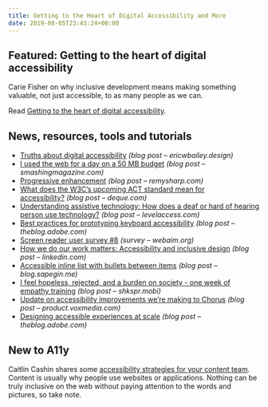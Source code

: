 ```yaml
---
title: Getting to the Heart of Digital Accessibility and More
date: 2019-08-05T23:43:24+00:00
---
```


## Featured: Getting to the heart of digital accessibility

Carie Fisher on why inclusive development means making something valuable, not just accessible, to as many people as we can.

Read [Getting to the heart of digital accessibility](https://alistapart.com/article/getting-to-the-heart-of-digital-accessibility/).

## News, resources, tools and tutorials

* [Truths about digital accessibility](https://ericwbailey.design/writing/truths-about-digital-accessibility.html) _(blog post – ericwbailey.design)_
* [I used the web for a day on a 50 MB budget](https://www.smashingmagazine.com/2019/07/web-on-50mb-budget/) _(blog post – smashingmagazine.com)_
* [Progressive enhancement](https://remysharp.com/2019/07/24/progressive-enhancement) _(blog post – remysharp.com)_
* [What does the W3C’s upcoming ACT standard mean for accessibility?](https://www.deque.com/blog/what-does-the-w3cs-upcoming-act-standard-mean-for-accessibility/) _(blog post – deque.com)_
* [Understanding assistive technology: How does a deaf or hard of hearing person use technology?](https://levelaccess.com/understanding-assistive-technology-how-does-a-deaf-or-hard-of-hearing-person-use-technology/) _(blog post – levelaccess.com)_
* [Best practices for prototyping keyboard accessibility](https://theblog.adobe.com/best-practices-for-prototyping-keyboard-accessibility/) _(blog post – theblog.adobe.com)_
* [Screen reader user survey #8](https://webaim.org/projects/screenreadersurvey8/) _(survey – webaim.org)_
* [How we do our work matters: Accessibility and inclusive design](https://www.linkedin.com/pulse/how-we-do-our-work-matters-accessibility-inclusive-derek-featherstone/) _(blog post – linkedin.com)_
* [Accessible inline list with bullets between items](https://blog.sapegin.me/all/accessible-inline-list/) _(blog post – blog.sapegin.me)_
* [I feel hopeless, rejected, and a burden on society - one week of empathy training](https://shkspr.mobi/blog/2019/07/i-feel-hopeless-rejected-and-a-burden-on-society-one-week-of-empathy-training/) _(blog post – shkspr.mobi)_
* [Update on accessibility improvements we’re making to Chorus](https://product.voxmedia.com/2019/7/31/20696395/chorus-accessibility-improvements) _(blog post – product.voxmedia.com)_
* [Designing accessible experiences at scale](https://theblog.adobe.com/accessibility-design-at-scale/) _(blog post – theblog.adobe.com)_

## New to A11y

Caitlin Cashin shares some [accessibility strategies for your content team](https://www.deque.com/blog/accessibility-strategies-for-your-content-team/). Content is usually why people use websites or applications. Nothing can be truly inclusive on the web without paying attention to the words and pictures, so take note.